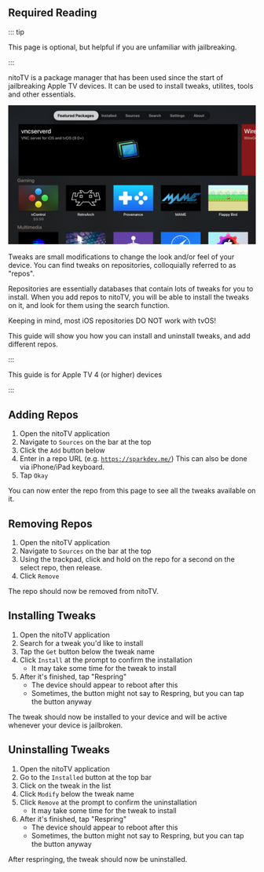 ## Required Reading

::: tip

This page is optional, but helpful if you are unfamiliar with jailbreaking.

:::

nitoTV is a package manager that has been used since the start of jailbreaking Apple TV devices. It can be used to install tweaks, utilites, tools and other essentials.

![A picture of an Apple TV running nitoTV](/assets/images/nitotv_picture.png)

<p><router-link to="/faq/#what-are-tweaks">Tweaks</router-link> are small modifications to change the look and/or feel of your device. You can find tweaks on repositories, colloquially referred to as "repos".</p>

<p><router-link to="/faq/#what-s-a-repo">Repositories</router-link> are essentially databases that contain lots of tweaks for you to install. When you add repos to nitoTV, you will be able to install the tweaks on it, and look for them using the search function.</p>

Keeping in mind, most iOS repositories DO NOT work with tvOS!

This guide will show you how you can install and uninstall tweaks, and add different repos.

::: 

This guide is for Apple TV 4 (or higher) devices

::: 

## Adding Repos

1. Open the nitoTV application
1. Navigate to `Sources` on the bar at the top
1. Click the `Add` button below
1. Enter in a repo URL (e.g. [`https://sparkdev.me/`](https://sparkdev.me/)) This can also be done via iPhone/iPad keyboard.
1. Tap `Okay`

You can now enter the repo from this page to see all the tweaks available on it.

## Removing Repos

1. Open the nitoTV application
1. Navigate to `Sources` on the bar at the top
1. Using the trackpad, click and hold on the repo for a second on the select repo, then release.
1. Click `Remove`

The repo should now be removed from nitoTV.

## Installing Tweaks

1. Open the nitoTV application
1. Search for a tweak you'd like to install
1. Tap the `Get` button below the tweak name
1. Click `Install` at the prompt to confirm the installation
    - It may take some time for the tweak to install
1. After it's finished, tap "<router-link to="/faq/#what-is-respringing">Respring</router-link>"
    - The device should appear to reboot after this
    - Sometimes, the button might not say to Respring, but you can tap the button anyway

The tweak should now be installed to your device and will be active whenever your device is jailbroken.

## Uninstalling Tweaks

1. Open the nitoTV application
1. Go to the `Installed` button at the top bar
1. Click on the tweak in the list
1. Click `Modify` below the tweak name
1. Click `Remove` at the prompt to confirm the uninstallation
    - It may take some time for the tweak to install
1. After it's finished, tap "<router-link to="/faq/#what-is-respringing">Respring</router-link>"
    - The device should appear to reboot after this
    - Sometimes, the button might not say to Respring, but you can tap the button anyway

After respringing, the tweak should now be uninstalled.
